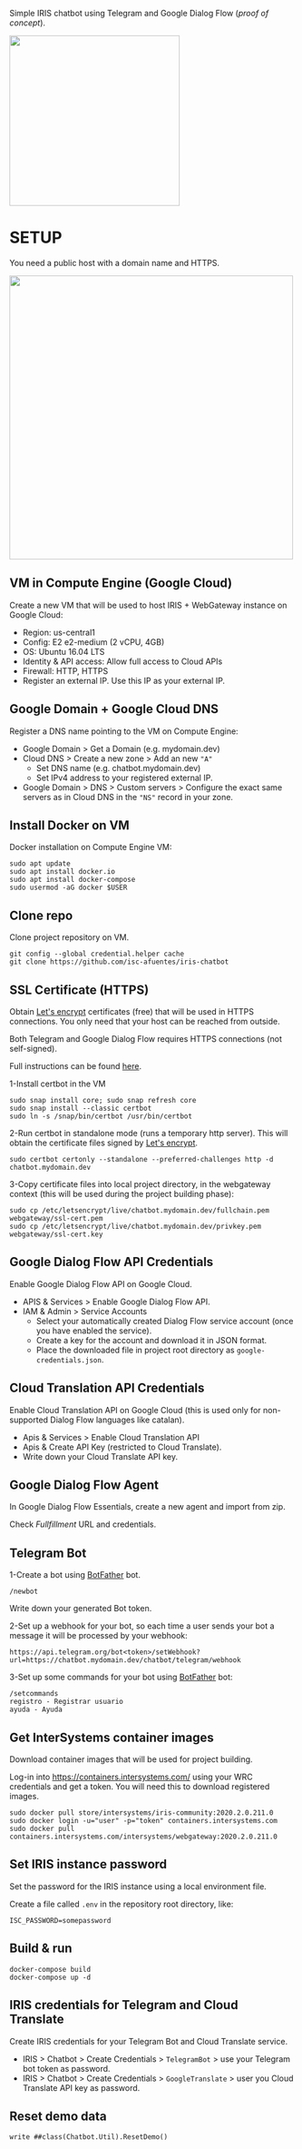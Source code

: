 Simple IRIS chatbot using Telegram and Google Dialog Flow (*proof of concept*).

<img src="img/irischatbot.gif" width="300">


# SETUP
You need a public host with a domain name and HTTPS.

<img src="img/irischatbot-diagram.png" width="500">

## VM in Compute Engine (Google Cloud)
Create a new VM that will be used to host IRIS + WebGateway instance on Google Cloud:

* Region: us-central1
* Config: E2 e2-medium (2 vCPU, 4GB)
* OS: Ubuntu 16.04 LTS
* Identity & API access: Allow full access to Cloud APIs
* Firewall: HTTP, HTTPS
* Register an external IP. Use this IP as your external IP.

## Google Domain + Google Cloud DNS
Register a DNS name pointing to the VM on Compute Engine: 

* Google Domain > Get a Domain (e.g. mydomain.dev)
* Cloud DNS > Create a new zone > Add an new `"A"`
  * Set DNS name (e.g. chatbot.mydomain.dev)
  * Set IPv4 address to your registered external IP.
* Google Domain > DNS > Custom servers > Configure the exact same servers as in Cloud DNS in the `"NS"` record in your zone.

## Install Docker on VM
Docker installation on Compute Engine VM:

```
sudo apt update
sudo apt install docker.io
sudo apt install docker-compose
sudo usermod -aG docker $USER
```

## Clone repo
Clone project repository on VM.

```
git config --global credential.helper cache
git clone https://github.com/isc-afuentes/iris-chatbot
```

## SSL Certificate (HTTPS)
Obtain [Let's encrypt](https://letsencrypt.org) certificates (free) that will be used in HTTPS connections. You only need that your host can be reached from outside.

Both Telegram and Google Dialog Flow requires HTTPS connections (not self-signed).

Full instructions can be found [here](https://certbot.eff.org/lets-encrypt/ubuntuxenial-apache).

1-Install certbot in the VM
```
sudo snap install core; sudo snap refresh core
sudo snap install --classic certbot
sudo ln -s /snap/bin/certbot /usr/bin/certbot
```

2-Run certbot in standalone mode (runs a temporary http server). This  will obtain the certificate files signed by [Let's encrypt](https://letsencrypt.org).
```
sudo certbot certonly --standalone --preferred-challenges http -d chatbot.mydomain.dev
```

3-Copy certificate files into local project directory, in the webgateway context (this will be used during the project building phase):
```
sudo cp /etc/letsencrypt/live/chatbot.mydomain.dev/fullchain.pem webgateway/ssl-cert.pem
sudo cp /etc/letsencrypt/live/chatbot.mydomain.dev/privkey.pem webgateway/ssl-cert.key
```                   

## Google Dialog Flow API Credentials
Enable Google Dialog Flow API on Google Cloud.

* APIS & Services > Enable Google Dialog Flow API.
* IAM & Admin > Service Accounts
  * Select your automatically created Dialog Flow service account (once you have enabled the service).
  * Create a key for the account and download it in JSON format.
  * Place the downloaded file in project root directory as `google-credentials.json`.

## Cloud Translation API Credentials
Enable Cloud Translation API on Google Cloud (this is used only for non-supported Dialog Flow languages like catalan).

* Apis & Services > Enable Cloud Translation API
* Apis & Create API Key (restricted to Cloud Translate).
* Write down your Cloud Translate API key.

## Google Dialog Flow Agent
In Google Dialog Flow Essentials, create a new agent and import from zip.

Check *Fullfillment* URL and credentials.

## Telegram Bot
1-Create a bot using [BotFather](https://t.me/botfather) bot.
```
/newbot
```
Write down your generated Bot token.

2-Set up a webhook for your bot, so each time a user sends your bot a message it will be processed by your webhook:
```
https://api.telegram.org/bot<token>/setWebhook?url=https://chatbot.mydomain.dev/chatbot/telegram/webhook
```

3-Set up some commands for your bot using [BotFather](https://t.me/botfather) bot:
```
/setcommands
registro - Registrar usuario
ayuda - Ayuda
```

## Get InterSystems container images
Download container images that will be used for project building.

Log-in into https://containers.intersystems.com/ using your WRC credentials and get a token. You will need this to download registered images.

```
sudo docker pull store/intersystems/iris-community:2020.2.0.211.0
sudo docker login -u="user" -p="token" containers.intersystems.com
sudo docker pull containers.intersystems.com/intersystems/webgateway:2020.2.0.211.0
```

## Set IRIS instance password
Set the password for the IRIS instance using a local environment file.

Create a file called `.env` in the repository root directory, like: 
```
ISC_PASSWORD=somepassword
```

## Build & run
```
docker-compose build
docker-compose up -d
```

## IRIS credentials for Telegram and Cloud Translate
Create IRIS credentials for your Telegram Bot and Cloud Translate service.

* IRIS > Chatbot > Create Credentials > `TelegramBot` > use your Telegram bot token as password.
* IRIS > Chatbot > Create Credentials > `GoogleTranslate` > user you Cloud Translate API key as password.


## Reset demo data
```
write ##class(Chatbot.Util).ResetDemo()
```